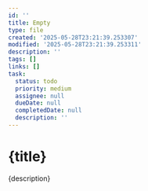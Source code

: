 ```yaml
---
id: ''
title: Empty
type: file
created: '2025-05-28T23:21:39.253307'
modified: '2025-05-28T23:21:39.253311'
description: ''
tags: []
links: []
task:
  status: todo
  priority: medium
  assignee: null
  dueDate: null
  completedDate: null
  description: ''
---
```

# {title}

{description}